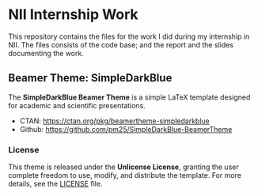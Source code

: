 # NII Internship Work

This repository contains the files for the work I did during my internship in NII. The files consists of the code base; and the report and the slides documenting the work. 

## Beamer Theme: SimpleDarkBlue

The **SimpleDarkBlue Beamer Theme** is a simple LaTeX template designed for academic and scientific presentations.

-   CTAN: https://ctan.org/pkg/beamertheme-simpledarkblue
-   Github: https://github.com/pm25/SimpleDarkBlue-BeamerTheme

### License

This theme is released under the **Unlicense License**, granting the user complete freedom to use, modify, and distribute the template. For more details, see the [LICENSE](./LICENSE) file.